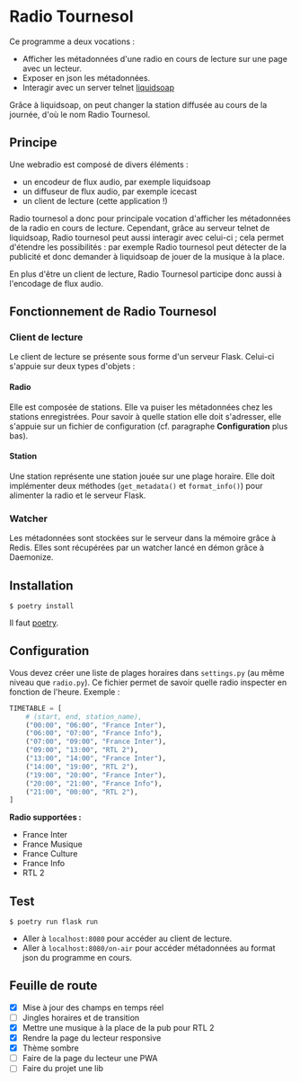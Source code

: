 # Radio Tournesol

Ce programme a deux vocations :
- Afficher les métadonnées d'une radio en cours de lecture sur une page avec un lecteur.
- Exposer en json les métadonnées.
- Interagir avec un server telnet [liquidsoap](https://www.liquidsoap.info)

Grâce à liquidsoap, on peut changer la station diffusée au cours de la journée, d'où le nom Radio Tournesol.

## Principe

Une webradio est composé de divers éléments :

- un encodeur de flux audio, par exemple liquidsoap
- un diffuseur de flux audio, par exemple icecast
- un client de lecture (cette application !)

Radio tournesol a donc pour principale vocation d'afficher les métadonnées de la radio en cours de lecture. Cependant, grâce au serveur telnet de liquidsoap, Radio tournesol peut aussi interagir avec celui-ci ; cela permet d'étendre les possibilités : par exemple Radio tournesol peut détecter de la publicité et donc demander à liquidsoap de jouer de la musique à la place.

En plus d'être un client de lecture, Radio Tournesol participe donc aussi à l'encodage de flux audio.

## Fonctionnement de Radio Tournesol

### Client de lecture

Le client de lecture se présente sous forme d'un serveur Flask. Celui-ci s'appuie sur deux types d'objets :

#### Radio

Elle est composée de stations. Elle va puiser les métadonnées chez les stations enregistrées. Pour savoir à quelle station elle doit s'adresser, elle s'appuie sur un fichier de configuration (cf. paragraphe **Configuration** plus bas).

#### Station

Une station représente une station jouée sur une plage horaire. Elle doit implémenter deux méthodes (`get_metadata()` et `format_info()`) pour alimenter la radio et le serveur Flask.

### Watcher

Les métadonnées sont stockées sur le serveur dans la mémoire grâce à Redis. Elles sont récupérées par un watcher lancé en démon grâce à Daemonize.

## Installation

```
$ poetry install 
```

Il faut [poetry](https://github.com/sdispater/poetry).

## Configuration

Vous devez créer une liste de plages horaires dans `settings.py` (au même niveau que `radio.py`). Ce fichier
permet de savoir quelle radio inspecter en fonction de l'heure. Exemple :

```python
TIMETABLE = [
    # (start, end, station_name),
    ("00:00", "06:00", "France Inter"),
    ("06:00", "07:00", "France Info"),
    ("07:00", "09:00", "France Inter"),
    ("09:00", "13:00", "RTL 2"),
    ("13:00", "14:00", "France Inter"),
    ("14:00", "19:00", "RTL 2"),
    ("19:00", "20:00", "France Inter"),
    ("20:00", "21:00", "France Info"),
    ("21:00", "00:00", "RTL 2"),
]
```

**Radio supportées :**

- France Inter
- France Musique
- France Culture
- France Info
- RTL 2

## Test

```
$ poetry run flask run
```

- Aller à `localhost:8080` pour accéder au client de lecture.
- Aller à `localhost:8080/on-air` pour accéder métadonnées au format json du programme en cours.

## Feuille de route
 
- [x] Mise à jour des champs en temps réel
- [ ] Jingles horaires et de transition
- [x] Mettre une musique à la place de la pub pour RTL 2
- [x] Rendre la page du lecteur responsive
- [x] Thème sombre
- [ ] Faire de la page du lecteur une PWA
- [ ] Faire du projet une lib
